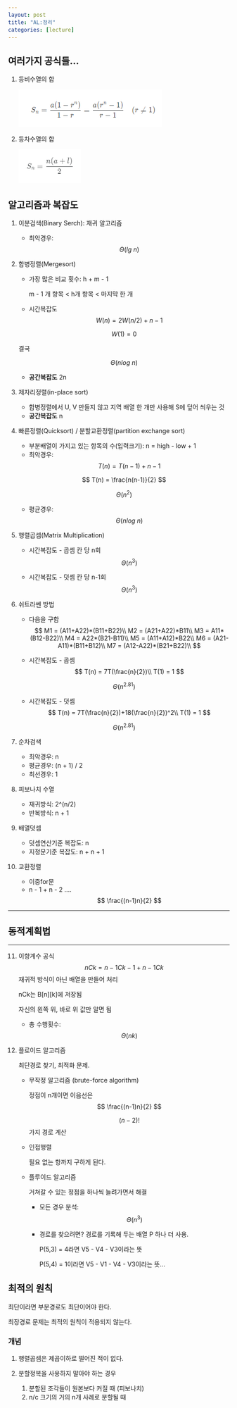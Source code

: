 ```yaml
---
layout: post
title: "AL:정리"
categories: [lecture]
---
```


## 여러가지 공식들...

1. 등비수열의 합

    <img src="../attachment/230425/Capture1.PNG">

2. 등차수열의 합

    <img src="../attachment/230425/Capture.PNG">

## 알고리즘과 복잡도

1. 이분검색(Binary Serch): 재귀 알고리즘
    - 최악경우:
    $$
    \Theta(lg\ n)
    $$

2. 합병정렬(Mergesort)
    - 가장 많은 비교 횟수: h + m - 1
        
        m - 1 개 항목 < h개 항목 < 마지막 한 개
    
    - 시간복잡도
    $$
    W(n) = 2W(n/2) + n - 1
    $$

    $$
    W(1) = 0
    $$

    결국

    $$
    \Theta(nlog\ n)
    $$

    - **공간복잡도** 2n

3. 제자리정렬(in-place sort)
    - 합병정렬에서 U, V 만들지 않고 지역 배열 한 개만 사용해 S에 덮어 씌우는 것
    - **공간복잡도** n

4. 빠른정렬(Quicksort) / 분할교환정렬(partition exchange sort)
    - 부분배열이 가지고 있는 항목의 수(입력크기): n = high - low + 1
    - 최악경우:
    $$
    T(n) = T(n - 1) + n - 1
    $$

    $$
    T(n) = \frac{n(n-1)}{2}
    $$

    $$
    \Theta(n^2)
    $$

    - 평균경우:
    $$
    \Theta(nlog\ n)
    $$

5. 행렬곱셈(Matrix Multiplication)
    - 시간복잡도 - 곱셈 칸 당 n회
    $$
    \Theta(n^3)
    $$

    - 시간복잡도 - 덧셈 칸 당 n-1회
    $$
    \Theta(n^3)
    $$

6. 쉬트라쎈 방법
    - 다음을 구함
    $$
    M1 = (A11+A22)*(B11+B22)\\
    M2 = (A21+A22)*B11\\
    M3 = A11*(B12-B22)\\
    M4 = A22*(B21-B11)\\
    M5 = (A11+A12)*B22\\
    M6 = (A21-A11)*(B11+B12)\\
    M7 = (A12-A22)*(B21+B22)\\
    $$

    - 시간복잡도 - 곱셈
    $$
    T(n) = 7T(\frac{n}{2})\\
    T(1) = 1
    $$

    $$
    \Theta(n^{2.81})
    $$

    - 시간복잡도 - 덧셈
    $$
    T(n) = 7T(\frac{n}{2})+18(\frac{n}{2})^2\\
    T(1) = 1
    $$

    $$
    \Theta(n^{2.81})
    $$

7. 순차검색
    - 최악경우: n
    - 평균경우: (n + 1) / 2
    - 최선경우: 1

8. 피보나치 수열
    - 재귀방식: 2^(n/2)
    - 반복방식: n + 1

9. 배열덧셈
    - 덧셈연산기준 복잡도: n
    - 지정문기준 복잡도: n + n + 1

10. 교환정렬
    - 이중for문
    - n - 1 + n - 2 ....
    $$
    \frac{(n-1)n}{2}
    $$

---

## 동적계획법

---

11. 이항계수 공식
    $$
    nCk = n-1Ck-1 + n-1Ck
    $$
    재귀적 방식이 아닌 배열을 만들어 처리

    nCk는 B[n][k]에 저장됨

    자신의 왼쪽 위, 바로 위 값만 알면 됨

    - 총 수행횟수:
    $$
    \Theta(nk)
    $$

12. 플로이드 알고리즘

    최단경로 찾기, 최적화 문제.
    
    - 무작정 알고리즘 (brute-force algorithm)

        정점이 n개이면 이음선은
        $$
        \frac{(n-1)n}{2}
        $$

        $$
        (n-2)!
        $$
        가지 경로 계산

    - 인접행렬
        
        필요 없는 항까지 구하게 된다.
    
    - 플루이드 알고리즘

        거쳐갈 수 있는 정점을 하나씩 늘려가면서 해결
        
        - 모든 경우 분석:
        $$
        \Theta(n^3)
        $$

        - 경로를 찾으려면? 경로를 기록해 두는 배열 P 하나 더 사용.
        
            P(5,3) = 4라면 V5 - V4 - V3이라는 뜻
        
            P(5,4) = 1이라면 V5 - V1 - V4 - V3이라는 뜻...


## 최적의 원칙

최단이라면 부분경로도 최단이어야 한다.

최장경로 문제는 최적의 원칙이 적용되지 않는다.

### 개념

1. 행렬곱셈은 제곱이하로 떨어진 적이 없다.

2. 분할정복을 사용하지 말아야 하는 경우
    1. 분할된 조각들이 원본보다 커질 때 (피보나치)
    2. n/c 크기의 거의 n개 사례로 분할될 때
    
